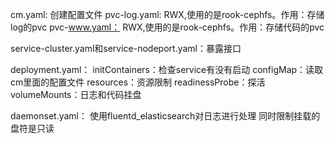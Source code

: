 cm.yaml:  创建配置文件
pvc-log.yaml: RWX,使用的是rook-cephfs。作用：存储log的pvc
pvc-www.yaml： RWX,使用的是rook-cephfs。作用：存储代码的pvc

service-cluster.yaml和service-nodeport.yaml：暴露接口

deployment.yaml：
	initContainers：检查service有没有启动
	configMap：读取cm里面的配置文件
	resources：资源限制
	readinessProbe：探活
	volumeMounts：日志和代码挂盘

daemonset.yaml：
	使用fluentd_elasticsearch对日志进行处理
	同时限制挂载的盘符是只读